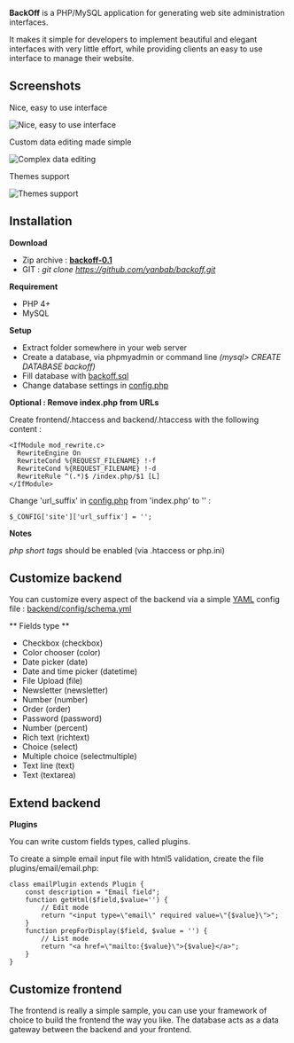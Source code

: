 **BackOff** is a PHP/MySQL application for generating web site administration interfaces.

It makes it simple for developers to implement beautiful and elegant interfaces with very little effort, while providing clients an easy to use interface to manage their website.

## Screenshots

Nice, easy to use interface

![Nice, easy to use interface](https://raw.github.com/yanbab/backoff/master/frontend/files/screenshots/shot1.png)

Custom data editing made simple

![Complex data editing](https://raw.github.com/yanbab/backoff/master/frontend/files/screenshots/shot3.png)

Themes support

![Themes support](https://raw.github.com/yanbab/backoff/master/frontend/files/screenshots/shot2.png)




## Installation

**Download**

* Zip archive : **[backoff-0.1](https://github.com/yanbab/backoff/archive/0.1.zip)**
* GIT : *git clone https://github.com/yanbab/backoff.git*

**Requirement**

* PHP 4+ 
* MySQL

**Setup**

* Extract folder somewhere in your web server
* Create a database, via phpmyadmin or command line *(mysql> CREATE DATABASE backoff)*
* Fill database with [backoff.sql](https://github.com/yanbab/backoff/blob/master/backoff.sql)
* Change database settings in [config.php](https://github.com/yanbab/backoff/blob/master/config.php)

**Optional : Remove index.php from URLs**

Create frontend/.htaccess and backend/.htaccess with the following content :   

    <IfModule mod_rewrite.c>
      RewriteEngine On
      RewriteCond %{REQUEST_FILENAME} !-f
      RewriteCond %{REQUEST_FILENAME} !-d
      RewriteRule ^(.*)$ /index.php/$1 [L]
    </IfModule>

Change 'url_suffix' in [config.php](https://github.com/yanbab/backoff/blob/master/config.php) from 'index.php' to '' :

    $_CONFIG['site']['url_suffix'] = '';

**Notes**
  
*php short tags* should be enabled (via .htaccess or php.ini)

## Customize backend

You can customize every aspect of the backend via a simple [YAML](http://fr.wikipedia.org/wiki/YAML) config file : [backend/config/schema.yml](https://github.com/yanbab/backoff/blob/master/backend/config/config.schema.yml)

** Fields type **

* Checkbox (checkbox)
* Color chooser (color)
* Date picker (date)
* Date and time picker  (datetime)
* File Upload (file)
* Newsletter  (newsletter)
* Number  (number)
* Order (order)
* Password  (password)
* Number  (percent)
* Rich text (richtext)
* Choice  (select)
* Multiple choice (selectmultiple)
* Text line (text)
* Text  (textarea)

## Extend backend

**Plugins**

You can write custom fields types, called plugins. 

To create a simple email input file with html5 validation, create the file plugins/email/email.php:

    class emailPlugin extends Plugin {
        const description = "Email field";
        function getHtml($field,$value='') {
            // Edit mode
            return "<input type=\"email\" required value=\"{$value}\">";
        }
        function prepForDisplay($field, $value = '') {
            // List mode
            return "<a href=\"mailto:{$value}\">{$value}</a>";
        }
    }


## Customize frontend

The frontend is really a simple sample, you can use your framework of choice to build the frontend the way you like. The database acts as a data gateway between the backend and your frontend.


